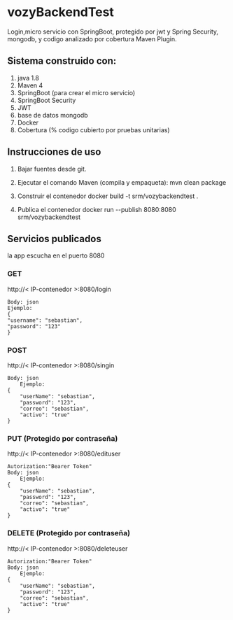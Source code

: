 # vozyBackendTest

Login,micro servicio con SpringBoot, protegido por jwt y Spring Security, mongodb, y codigo analizado por cobertura Maven Plugin.

## Sistema construido con:

1. java 1.8
2. Maven 4
3. SpringBoot (para crear el micro servicio)
4. SpringBoot Security
5. JWT
4. base de datos mongodb
5. Docker
6. Cobertura (% codigo cubierto por pruebas unitarias)

## Instrucciones de uso

1. Bajar fuentes desde git.

2. Ejecutar el comando Maven (compila y empaqueta):
		mvn clean package
		
3. Construir el contenedor
		docker build -t srm/vozybackendtest .
			
4. Publica el contenedor
		docker run --publish 8080:8080 srm/vozybackendtest

## Servicios publicados
la app escucha en el puerto 8080 

### GET
http://< IP-contenedor >:8080/login

	Body: json
	Ejemplo:
	{
    "username": "sebastian",
    "password": "123"
	}

### POST
http://< IP-contenedor >:8080/singin

	Body: json
		Ejemplo:
	{
	    "userName": "sebastian",
	    "password": "123",
	    "correo": "sebastian",
	    "activo": "true"
	}

### PUT (Protegido por contraseña)
http://< IP-contenedor >:8080/edituser

	Autorization:"Bearer Token"
	Body: json
		Ejemplo:
	{
	    "userName": "sebastian",
	    "password": "123",
	    "correo": "sebastian",
	    "activo": "true"
	}


### DELETE (Protegido por contraseña)
http://< IP-contenedor >:8080/deleteuser

	Autorization:"Bearer Token"
	Body: json
		Ejemplo:
	{
	    "userName": "sebastian",
	    "password": "123",
	    "correo": "sebastian",
	    "activo": "true"
	}